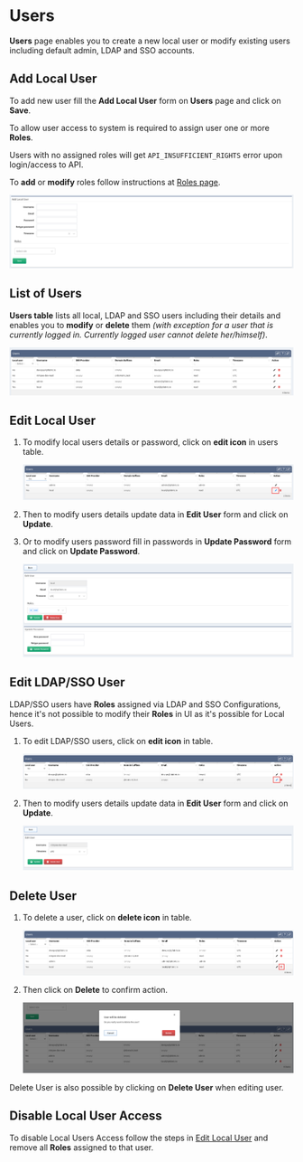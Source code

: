 # Users

**Users** page enables you to create a new local user or modify existing users including
default admin, LDAP and SSO accounts.

## Add Local User

To add new user fill the **Add Local User** form on **Users** page and click on **Save**.

To allow user access to system is required to assign user one or more **Roles**.

Users with no assigned roles will get `API_INSUFFICIENT_RIGHTS` error upon login/access to API.

To **add** or **modify** roles follow instructions at [Roles page](roles.md).

![Add Local User](users_add_local.png)

## List of Users

**Users table** lists all local, LDAP and SSO users including their details and enables you to **modify** or **delete** them _(with exception for a user that is currently logged in. Currently logged user cannot delete her/himself)_.

![Users Table](users_table.png)

## Edit Local User

1. To modify local users details or password, click on **edit icon** in users table.

	![Users Table Edit Local User](users_table_edit_local.png)

2. Then to modify users details update data in **Edit User** form and click on **Update**.
3. Or to modify users password fill in passwords in **Update Password** form and click on **Update Password**.

	![Edit Local User](users_edit_local.png)

## Edit LDAP/SSO User

LDAP/SSO users have **Roles** assigned via LDAP and SSO Configurations, hence it's not possible to modify their **Roles** in UI as it's possible for Local Users.

1. To edit LDAP/SSO users, click on **edit icon** in table.

	![Users Table Edit LDAP User](users_table_edit_ldap.png)

2. Then to modify users details update data in **Edit User** form and click on **Update**.

	![Edit LDAP User](users_edit_ldap.png)

## Delete User

1. To delete a user, click on **delete icon** in table.

	![Users Table Delete](users_table_delete.png)

2. Then click on **Delete** to confirm action.

	![Users Table Delete Confirmation](users_table_delete_confirm.png)

 Delete User is also possible by clicking on **Delete User** when editing user.

## Disable Local User Access

To disable Local Users Access follow the steps in [Edit Local User](#edit-local-user) and remove all **Roles** assigned to that user.

